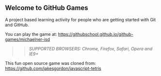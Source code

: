 ## Welcome to GitHub Games

A project based learning activity for people who are getting started with Git and GitHub.

You can play the game at: https://githubschool.github.io/github-games/michaelner-isd

>> _*SUPPORTED BROWSERS*: Chrome, Firefox, Safari, Opera and IE9+_

This fun open source game was cloned from: https://github.com/jakesgordon/javascript-tetris
